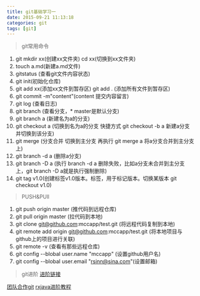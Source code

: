 ```yaml
---
title: git基础学习一
date: 2015-09-21 11:13:18
categories: git
tags: [git]
---
```


> git常用命令

 1. git mkdir xx(创建xx文件夹) cd xx(切换到xx文件夹) 
 2. touch a.md(新建a.md文件)
 3. gitstatus (查看git文件内容状态) 
 4. git init(初始化仓库)
 5. git add xx(添加xx文件到暂存区) git add . (添加所有文件到暂存区)
 6. git commit -m"content"(content 提交内容留言)
 7. git log (查看日志)
 8. git branch (查看分支，* master是默认分支)
 9. git branch a (新建名为a的分支)
 10. git checkout a (切换到名为a的分支 快捷方式 git checkout -b a 新建a分支并切换到该分支)
 11. git merge (分支合并 切换到主分支 再执行 git merge a 将a分支合并到主分支上)
 12. git branch -d a (删除a分支)
 13. git branch -D a (执行 branch -d a 删除失败，比如a分支未合并到主分支上，git branch -D a就是执行强制删除)
 14. git tag v1.0(创建标签v1.0版本。标签，用于标记版本。切换某版本 git checkout v1.0)
 

> PUSH&PUll

 1. git push origin master (推代码到远程仓库)
 2. git pull origin master (拉代码到本地)
 3. git clone git@github.com:mccapp/test.git (将远程代码复制到本地)
 4. git remote add origin git@github.com:mccapp/test.git (将本地项目与github上的项目进行关联)
 5. git remote -v (查看有那些远程仓库)
 6. git config --blobal user.name "mccapp" (设置github用户名)
 7. git config --blobal user.email  "rsinn@sina.com"(设置邮箱)
 

> git进阶
 [进阶链接][1]


[团队合作git][2]
[rxjava进阶教程][3]


  [1]: http://stormzhang.com/github/2016/06/16/learn-github-from-zero5/
  [2]: http://stormzhang.com/github/2016/07/09/learn-from-github-from-zero6/
  [3]: http://blog.csdn.net/column/details/retrofit.html
 